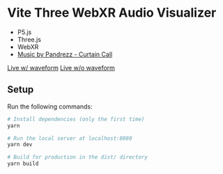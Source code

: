 # Vite Three WebXR Audio Visualizer

- P5.js
- Three.js
- WebXR
- [Music by Pandrezz - Curtain Call](https://www.youtube.com/watch?v=Yc_T-CyCvYM)


[Live w/ waveform](https://audio-reactive.vercel.app/?waveform)
[Live w/o waveform](https://audio-reactive.vercel.app/)

## Setup

Run the following commands:

```bash
# Install dependencies (only the first time)
yarn

# Run the local server at localhost:8080
yarn dev

# Build for production in the dist/ directory
yarn build
```
